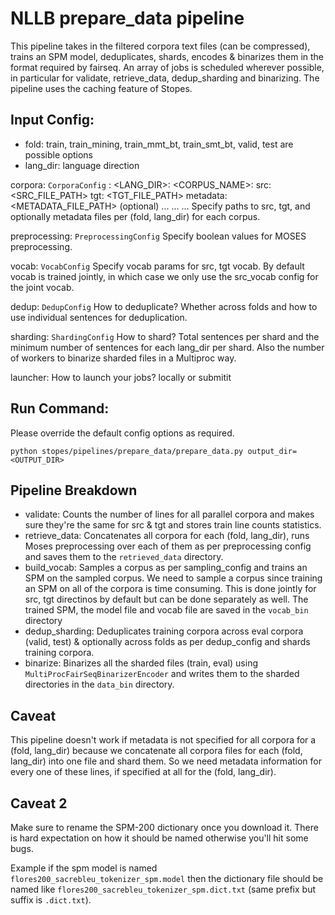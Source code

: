 # NLLB prepare_data pipeline

This pipeline takes in the filtered corpora text files (can be compressed), trains an SPM model, deduplicates, shards, encodes & binarizes them in the format required by fairseq. An array of jobs is scheduled wherever possible, in particular for validate, retrieve_data, dedup_sharding and binarizing. The pipeline uses the caching feature of Stopes.

## Input Config:

* fold: train, train_mining, train_mmt_bt, train_smt_bt, valid, test are possible options
* lang_dir: language direction

corpora: `CorporaConfig`
    <FOLD>:
        <LANG_DIR>:
            <CORPUS_NAME>:
                src: <SRC_FILE_PATH>
                tgt: <TGT_FILE_PATH>
                metadata: <METADATA_FILE_PATH> (optional)
            ...
        ...
    ...
Specify paths to src, tgt, and optionally metadata files per (fold, lang_dir) for each corpus.

preprocessing: `PreprocessingConfig`
Specify boolean values for MOSES preprocessing.

vocab: `VocabConfig`
Specify vocab params for src, tgt vocab. By default vocab is trained jointly, in which case we only use the src_vocab config for the joint vocab.

dedup: `DedupConfig`
How to deduplicate? Whether across folds and how to use individual sentences for deduplication.

sharding: `ShardingConfig`
How to shard? Total sentences per shard and the minimum number of sentences for each lang_dir per shard. Also the number of workers to binarize sharded files in a Multiproc way.

launcher:
How to launch your jobs? locally or submitit

## Run Command:

Please override the default config options as required.
```
python stopes/pipelines/prepare_data/prepare_data.py output_dir=<OUTPUT_DIR>
```

## Pipeline Breakdown

* validate: Counts the number of lines for all parallel corpora and makes sure they're the same for src & tgt and stores train line counts statistics.
* retrieve_data: Concatenates all corpora for each (fold, lang_dir), runs Moses preprocessing over each of them as per preprocessing config and saves them to the `retrieved_data` directory.
* build_vocab: Samples a corpus as per sampling_config and trains an SPM on the sampled corpus. We need to sample a corpus since training an SPM on all of the corpora is time consuming. This is done jointly for src, tgt directinos by default but can be done separately as well. The trained SPM, the model file and vocab file are saved in the `vocab_bin` directory
* dedup_sharding: Deduplicates training corpora across eval corpora (valid, test) & optionally across folds as per dedup_config and shards training corpora.
* binarize: Binarizes all the sharded files (train, eval) using `MultiProcFairSeqBinarizerEncoder` and writes them to the sharded directories in the `data_bin` directory.

## Caveat

This pipeline doesn't work if metadata is not specified for all corpora for a (fold, lang_dir) because we concatenate all corpora files for each (fold, lang_dir) into one file and shard them. So we need metadata information for every one of these lines, if specified at all for the (fold, lang_dir).

## Caveat 2
Make sure to rename the SPM-200 dictionary once you download it. There is hard expectation on how it should be named otherwise you'll hit some bugs.

Example if the spm model is named `flores200_sacrebleu_tokenizer_spm.model` then the dictionary file should be
named like `flores200_sacrebleu_tokenizer_spm.dict.txt` (same prefix but suffix is `.dict.txt`).
